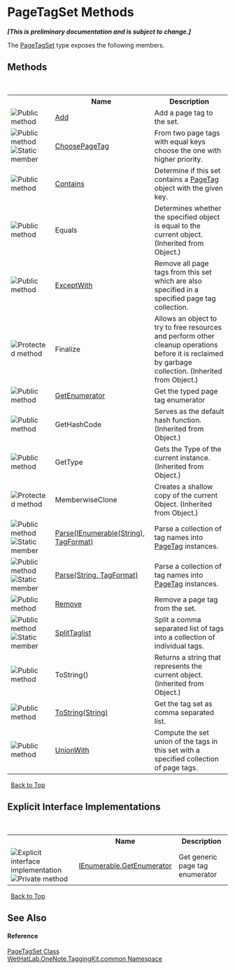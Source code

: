 # PageTagSet Methods
 _**\[This is preliminary documentation and is subject to change.\]**_

The <a href="554491c7-28c3-9873-8c41-84e47e982ada">PageTagSet</a> type exposes the following members.


## Methods
&nbsp;<table><tr><th></th><th>Name</th><th>Description</th></tr><tr><td>![Public method](media/pubmethod.gif "Public method")</td><td><a href="3be8bc12-8b70-09d0-030e-51ccb98b7c11">Add</a></td><td>
Add a page tag to the set.</td></tr><tr><td>![Public method](media/pubmethod.gif "Public method")![Static member](media/static.gif "Static member")</td><td><a href="4cbe9176-e40e-6f49-9ecf-7a42e1dfb7a0">ChoosePageTag</a></td><td>
From two page tags with equal keys choose the one with higher priority.</td></tr><tr><td>![Public method](media/pubmethod.gif "Public method")</td><td><a href="53db310e-e59f-dbc0-6202-c07a69bc7d53">Contains</a></td><td>
Determine if this set contains a <a href="81c6e496-d51e-9c76-3ed6-ab5e11c9381c">PageTag</a> object with the given key.</td></tr><tr><td>![Public method](media/pubmethod.gif "Public method")</td><td>Equals</td><td>
Determines whether the specified object is equal to the current object.
 (Inherited from Object.)</td></tr><tr><td>![Public method](media/pubmethod.gif "Public method")</td><td><a href="6d8a7e83-bc94-a0d8-9adf-b94bd3050831">ExceptWith</a></td><td>
Remove all page tags from this set which are also specified in a specified page tag collection.</td></tr><tr><td>![Protected method](media/protmethod.gif "Protected method")</td><td>Finalize</td><td>
Allows an object to try to free resources and perform other cleanup operations before it is reclaimed by garbage collection.
 (Inherited from Object.)</td></tr><tr><td>![Public method](media/pubmethod.gif "Public method")</td><td><a href="2d611f2b-e0cc-2709-e94b-1c80c39d8bee">GetEnumerator</a></td><td>
Get the typed page tag enumerator</td></tr><tr><td>![Public method](media/pubmethod.gif "Public method")</td><td>GetHashCode</td><td>
Serves as the default hash function.
 (Inherited from Object.)</td></tr><tr><td>![Public method](media/pubmethod.gif "Public method")</td><td>GetType</td><td>
Gets the Type of the current instance.
 (Inherited from Object.)</td></tr><tr><td>![Protected method](media/protmethod.gif "Protected method")</td><td>MemberwiseClone</td><td>
Creates a shallow copy of the current Object.
 (Inherited from Object.)</td></tr><tr><td>![Public method](media/pubmethod.gif "Public method")![Static member](media/static.gif "Static member")</td><td><a href="f9fef293-7c97-9ec1-0149-d1741db9ffc8">Parse(IEnumerable(String), TagFormat)</a></td><td>
Parse a collection of tag names into <a href="81c6e496-d51e-9c76-3ed6-ab5e11c9381c">PageTag</a> instances.</td></tr><tr><td>![Public method](media/pubmethod.gif "Public method")![Static member](media/static.gif "Static member")</td><td><a href="0ca85a81-e0f1-87a2-5eab-f4c7bef2e42a">Parse(String, TagFormat)</a></td><td>
Parse a collection of tag names into <a href="81c6e496-d51e-9c76-3ed6-ab5e11c9381c">PageTag</a> instances.</td></tr><tr><td>![Public method](media/pubmethod.gif "Public method")</td><td><a href="f9b57e37-730d-86ab-2a61-441162e96bb0">Remove</a></td><td>
Remove a page tag from the set.</td></tr><tr><td>![Public method](media/pubmethod.gif "Public method")![Static member](media/static.gif "Static member")</td><td><a href="9800b15c-d713-97ba-5dba-ebfc4fa39f0d">SplitTaglist</a></td><td>
Split a comma separated list of tags into a collection of individual tags.</td></tr><tr><td>![Public method](media/pubmethod.gif "Public method")</td><td>ToString()</td><td>
Returns a string that represents the current object.
 (Inherited from Object.)</td></tr><tr><td>![Public method](media/pubmethod.gif "Public method")</td><td><a href="586c86f0-5658-075b-8053-cba2166bc170">ToString(String)</a></td><td>
Get the tag set as comma separated list.</td></tr><tr><td>![Public method](media/pubmethod.gif "Public method")</td><td><a href="da707a17-6d22-3b2c-2b60-c37250bc8397">UnionWith</a></td><td>
Compute the set union of the tags in this set with a specified collection of page tags.</td></tr></table>&nbsp;
<a href="#pagetagset-methods">Back to Top</a>

## Explicit Interface Implementations
&nbsp;<table><tr><th></th><th>Name</th><th>Description</th></tr><tr><td>![Explicit interface implementation](media/pubinterface.gif "Explicit interface implementation")![Private method](media/privmethod.gif "Private method")</td><td><a href="0dea0441-ed47-0285-7494-319ae3bc0d74">IEnumerable.GetEnumerator</a></td><td>
Get generic page tag enumerator</td></tr></table>&nbsp;
<a href="#pagetagset-methods">Back to Top</a>

## See Also


#### Reference
<a href="554491c7-28c3-9873-8c41-84e47e982ada">PageTagSet Class</a><br /><a href="bcdbab9c-63d1-48a4-6937-af53fb8d9a55">WetHatLab.OneNote.TaggingKit.common Namespace</a><br />